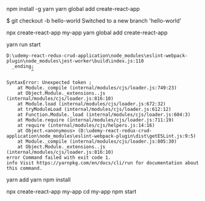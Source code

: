 npm install -g yarn
yarn global add create-react-app

$ git checkout -b hello-world
Switched to a new branch 'hello-world'

npx create-react-app my-app
yarn global add create-react-app

yarn run start


```
D:\udemy-react-redux-crud-application\node_modules\eslint-webpack-plugin\node_modules\jest-worker\build\index.js:110
  _ending;
         ^

SyntaxError: Unexpected token ;
    at Module._compile (internal/modules/cjs/loader.js:749:23)
    at Object.Module._extensions..js (internal/modules/cjs/loader.js:816:10)
    at Module.load (internal/modules/cjs/loader.js:672:32)
    at tryModuleLoad (internal/modules/cjs/loader.js:612:12)
    at Function.Module._load (internal/modules/cjs/loader.js:604:3)
    at Module.require (internal/modules/cjs/loader.js:711:19)
    at require (internal/modules/cjs/helpers.js:14:16)
    at Object.<anonymous> (D:\udemy-react-redux-crud-application\node_modules\eslint-webpack-plugin\dist\getESLint.js:9:5)
    at Module._compile (internal/modules/cjs/loader.js:805:30)
    at Object.Module._extensions..js (internal/modules/cjs/loader.js:816:10)
error Command failed with exit code 1.
info Visit https://yarnpkg.com/en/docs/cli/run for documentation about this command.

```

yarn add yarn
npm install


npx create-react-app my-app
cd my-app
npm start